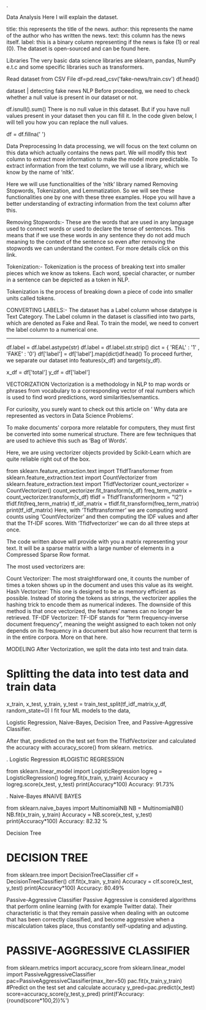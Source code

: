.

 Data Analysis
Here I will explain the dataset.

title: this represents the title of the news.
author: this represents the name of the author who has written the news.
text: this column has the news itself.
label: this is a binary column representing if the news is fake (1) or real (0).
The dataset is open-sourced and can be found here.

Libraries
The very basic data science libraries are sklearn, pandas, NumPy e.t.c and some specific libraries such as transformers.

Read dataset from CSV File
df=pd.read_csv('fake-news/train.csv')
df.head()

dataset | detecting fake news NLP
Before proceeding, we need to check whether a null value is present in our dataset or not.

df.isnull().sum()
There is no null value in this dataset. But if you have null values present in your dataset then you can fill it. In the code given below, I will tell you how you can replace the null values.

df = df.fillna(' ')


 Data Preprocessing
In data processing, we will focus on the text column on this data which actually contains the news part. We will modify this text column to extract more information to make the model more predictable. To extract information from the text column, we will use a library, which we know by the name of ‘nltk’.

Here we will use functionalities of the ‘nltk‘ library named Removing Stopwords, Tokenization, and Lemmatization. So we will see these functionalities one by one with these three examples. Hope you will have a better understanding of extracting information from the text column after this.


 Removing Stopwords:-
These are the words that are used in any language used to connect words or used to declare the tense of sentences. This means that if we use these words in any sentence they do not add much meaning to the context of the sentence so even after removing the stopwords we can understand the context.
For more details click on this link.

 Tokenization:-
Tokenization is the process of breaking text into smaller pieces which we know as tokens.
Each word, special character, or number in a sentence can be depicted as a token in NLP.

Tokenization is the process of breaking down a piece of code into smaller units called tokens.


 CONVERTING LABELS:-
The dataset has a Label column whose datatype is Text Category. The Label column in the dataset is classified into two parts, which are denoted as Fake and Real. To train the model, we need to convert the label column to a numerical one.

**********************************************

df.label = df.label.astype(str)
df.label = df.label.str.strip()
dict = { 'REAL' : '1' , 'FAKE' : '0'}
df['label'] = df['label'].map(dict)df.head()
To proceed further, we separate our dataset into features(x_df) and targets(y_df).

x_df = df['total']
y_df = df['label']


VECTORIZATION
Vectorization is a methodology in NLP to map words or phrases from vocabulary to a corresponding vector of real numbers which is used to find word predictions, word similarities/semantics.

For curiosity, you surely want to check out this article on ‘ Why data are represented as vectors in Data Science Problems’.

To make documents’ corpora more relatable for computers, they must first be converted into some numerical structure. There are few techniques that are used to achieve this such as ‘Bag of Words’.

Here, we are using vectorizer objects provided by Scikit-Learn which are quite reliable right out of the box.

 

from sklearn.feature_extraction.text import TfidfTransformer
from sklearn.feature_extraction.text import CountVectorizer
from sklearn.feature_extraction.text import TfidfVectorizer
count_vectorizer = CountVectorizer()
count_vectorizer.fit_transform(x_df)
freq_term_matrix = count_vectorizer.transform(x_df)
tfidf = TfidfTransformer(norm = "l2")
tfidf.fit(freq_term_matrix)
tf_idf_matrix = tfidf.fit_transform(freq_term_matrix)
print(tf_idf_matrix)
Here, with ‘Tfidftransformer’ we are computing word counts using ‘CountVectorizer’ and then computing the IDF values and after that the Tf-IDF scores. With ‘Tfidfvectorizer’ we can do all three steps at once.

The code written above will provide with you a matrix representing your text. It will be a sparse matrix with a large number of elements in a Compressed Sparse Row format.

The most used vectorizers are:

Count Vectorizer: The most straightforward one, it counts the number of times a token shows up in the document and uses this value as its weight.
Hash Vectorizer: This one is designed to be as memory efficient as possible. Instead of storing the tokens as strings, the vectorizer applies the hashing trick to encode them as numerical indexes. The downside of this method is that once vectorized, the features’ names can no longer be retrieved.
TF-IDF Vectorizer: TF-IDF stands for “term frequency-inverse document frequency”, meaning the weight assigned to each token not only depends on its frequency in a document but also how recurrent that term is in the entire corpora. More on that here.

 MODELING
After Vectorization, we split the data into test and train data.

# Splitting the data into test data and train data
x_train, x_test, y_train, y_test = train_test_split(tf_idf_matrix,y_df, random_state=0)
I fit four ML models to the data,

Logistic Regression, Naive-Bayes, Decision Tree, and Passive-Aggressive Classifier.

After that, predicted on the test set from the TfidfVectorizer and calculated the accuracy with accuracy_score() from sklearn. metrics.

. Logistic Regression
#LOGISTIC REGRESSION

from sklearn.linear_model import LogisticRegression
logreg = LogisticRegression()
logreg.fit(x_train, y_train)
Accuracy = logreg.score(x_test, y_test)
print(Accuracy*100)
Accuracy: 91.73%

. Naive-Bayes
#NAIVE BAYES

from sklearn.naive_bayes import MultinomialNB
NB = MultinomialNB()
NB.fit(x_train, y_train)
Accuracy = NB.score(x_test, y_test)
print(Accuracy*100)
Accuracy: 82.32 %

Decision Tree
# DECISION TREE

from sklearn.tree import DecisionTreeClassifier
clf = DecisionTreeClassifier()
clf.fit(x_train, y_train)
Accuracy = clf.score(x_test, y_test)
print(Accuracy*100)
Accuracy: 80.49%

Passive-Aggressive Classifier
Passive Aggressive is considered algorithms that perform online learning (with for example Twitter data). Their characteristic is that they remain passive when dealing with an outcome that has been correctly classified, and become aggressive when a miscalculation takes place, thus constantly self-updating and adjusting.

# PASSIVE-AGGRESSIVE CLASSIFIER

from sklearn.metrics import accuracy_score
from sklearn.linear_model import PassiveAggressiveClassifier
  pac=PassiveAggressiveClassifier(max_iter=50)
 pac.fit(x_train,y_train)
 #Predict on the test set and calculate accuracy
y_pred=pac.predict(x_test)
score=accuracy_score(y_test,y_pred)
 print(f'Accuracy: {round(score*100,2)}%')
